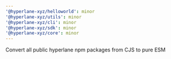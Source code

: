 ```yaml
---
'@hyperlane-xyz/helloworld': minor
'@hyperlane-xyz/utils': minor
'@hyperlane-xyz/cli': minor
'@hyperlane-xyz/sdk': minor
'@hyperlane-xyz/core': minor
---
```


Convert all public hyperlane npm packages from CJS to pure ESM
